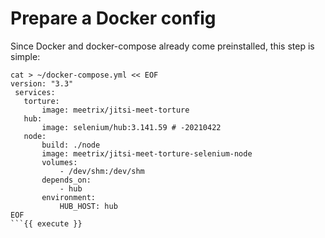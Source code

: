 # Prepare a Docker config

Since Docker and docker-compose already come preinstalled, this step is simple:
```
cat > ~/docker-compose.yml << EOF
version: "3.3"
 services:
   torture:
       image: meetrix/jitsi-meet-torture
   hub:
       image: selenium/hub:3.141.59 # -20210422
   node:
       build: ./node
       image: meetrix/jitsi-meet-torture-selenium-node
       volumes:
           - /dev/shm:/dev/shm
       depends_on:
           - hub
       environment:
           HUB_HOST: hub
EOF
```{{ execute }}
